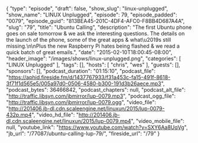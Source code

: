 {
  "type": "episode",
  "draft": false,
  "show_slug": "linux-unplugged",
  "show_name": "LINUX Unplugged",
  "episode": 79,
  "episode_padded": "0079",
  "episode_guid": "813BEA45-201C-4DF4-AFC0-F8BB4D687A4A",
  "slug": "79",
  "title": "Ubuntu Calling",
  "description": "The first Ubuntu phone goes on sale tomorrow & we ask the interesting questions. The details on the launch of the phone, some of the great apps & what\u2019s still missing.\n\nPlus the new Raspberry Pi hates being flashed & we read a quick batch of great emails.",
  "date": "2015-02-10T18:00:45-08:00",
  "header_image": "/images/shows/linux-unplugged.png",
  "categories": [
    "LINUX Unplugged"
  ],
  "tags": [],
  "hosts": [
    "chris",
    "wes"
  ],
  "guests": [],
  "sponsors": [],
  "podcast_duration": "01:15:10",
  "podcast_file": "https://aphid.fireside.fm/d/1437767933/f31a453c-fa15-491f-8618-3f71f1d565e5/005a97d0-0506-4580-b300-191d3b26aece.mp3",
  "podcast_bytes": 36466842,
  "podcast_chapters": null,
  "podcast_alt_file": "http://traffic.libsyn.com/jbmirror/lup-0079.mp3",
  "podcast_ogg_file": "http://traffic.libsyn.com/jbmirror/lup-0079.ogg",
  "video_file": "http://201406.jb-dl.cdn.scaleengine.net/linuxun/2015/lup-0079-432p.mp4",
  "video_hd_file": "http://201406.jb-dl.cdn.scaleengine.net/linuxun/2015/lup-0079.mp4",
  "video_mobile_file": null,
  "youtube_link": "https://www.youtube.com/watch?v=SXY6Aa8UqVg",
  "jb_url": "/77087/ubuntu-calling-lup-79/",
  "fireside_url": "/79"
}

